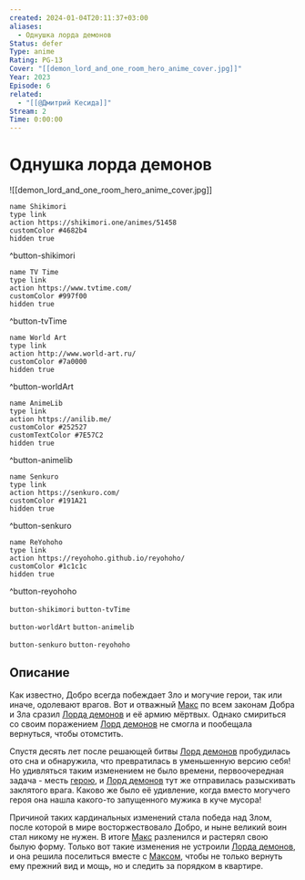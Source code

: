 ```yaml
---
created: 2024-01-04T20:11:37+03:00
aliases:
  - Однушка лорда демонов
Status: defer
Type: anime
Rating: PG-13
Cover: "[[demon_lord_and_one_room_hero_anime_cover.jpg]]"
Year: 2023
Episode: 6
related:
  - "[[@Дмитрий Кесида]]"
Stream: 2
Time: 0:00:00
---
```


# Однушка лорда демонов

![[demon_lord_and_one_room_hero_anime_cover.jpg]]

```button
name Shikimori
type link
action https://shikimori.one/animes/51458
customColor #4682b4
hidden true
```
^button-shikimori

```button
name TV Time
type link
action https://www.tvtime.com/
customColor #997f00
hidden true
```
^button-tvTime

```button
name World Art
type link
action http://www.world-art.ru/
customColor #7a0000
hidden true
```
^button-worldArt

```button
name AnimeLib
type link
action https://anilib.me/
customColor #252527
customTextColor #7E57C2
hidden true
```
^button-animelib

```button
name Senkuro
type link
action https://senkuro.com/
customColor #191A21
hidden true
```
^button-senkuro

```button
name ReYohoho
type link
action https://reyohoho.github.io/reyohoho/
customColor #1c1c1c
hidden true
```
^button-reyohoho

`button-shikimori` `button-tvTime`

`button-worldArt` `button-animelib`

`button-senkuro` `button-reyohoho`

## Описание

Как известно, Добро всегда побеждает Зло и могучие герои, так или иначе, одолевают врагов. Вот и отважный [Макс](https://shikimori.one/characters/207661-max) по всем законам Добра и Зла сразил [Лорда демонов](https://shikimori.one/characters/207662-maou) и её армию мёртвых. Однако смириться со своим поражением [Лорд демонов](https://shikimori.one/characters/207662-maou) не смогла и пообещала вернуться, чтобы отомстить. 

Спустя десять лет после решающей битвы [Лорд демонов](https://shikimori.one/characters/207662-maou) пробудилась ото сна и обнаружила, что превратилась в уменьшенную версию себя! Но удивляться таким изменением не было времени, первоочередная задача - месть [герою](https://shikimori.one/characters/207661-max), и [Лорд демонов](https://shikimori.one/characters/207662-maou) тут же отправилась разыскивать заклятого врага. Каково же было её удивление, когда вместо могучего героя она нашла какого-то запущенного мужика в куче мусора!

Причиной таких кардинальных изменений стала победа над Злом, после которой в мире восторжествовало Добро, и ныне великий воин стал никому не нужен. В итоге [Макс](https://shikimori.one/characters/207661-max) разленился и растерял свою былую форму. Только вот такие изменения не устроили [Лорда демонов](https://shikimori.one/characters/207662-maou), и она решила поселиться вместе с [Максом](https://shikimori.one/characters/207661-max), чтобы не только вернуть ему прежний вид и мощь, но и следить за порядком в квартире.
